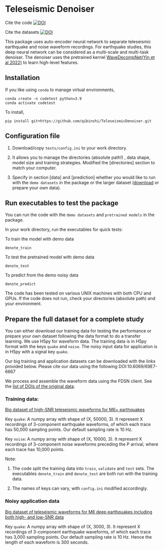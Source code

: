 # Teleseismic Denoiser
Cite the code [![DOI](https://zenodo.org/badge/496703199.svg)](https://zenodo.org/badge/latestdoi/496703199)

Cite the datasets [![DOI](https://img.shields.io/badge/DOI-10.6069%2F69E7--6667-blue)](https://doi.org/10.6069/69E7-6667)



This package uses auto-encoder neural network to separate teleseismic earthquake and noise waveform recordings.
For earthquake studies, this deep neural network can be considered as a multi-scale and multi-task denoiser.
The denoiser uses the pretrained kernel 
[WaveDecompNet(Yin et al 2022)](https://github.com/yinjiuxun/WaveDecompNet-paper/) 
to learn high-level features.



## Installation

If you like using `conda` to manage virtual environments, 
```
conda create -n codetest python=3.9
conda activate codetest
```
To install, 
```
pip install git+https://github.com/qibinshi/TeleseismicDenoiser.git
```


## Configuration file

1. Download/copy `tests/config.ini` to your work directory. 

2. It allows you to manage the directories (absolute path!) , data shape, model size and training strategies. 
Modified the [directories] section to match your computer. 

3. Specify in section [data] and [prediction] whether you would like to run with the `demo datasets` in the package or
the larger dataset ([download](#data-prep) or prepare your own data). 



## Run executables to test the package

You can run the code with the `demo datasets` and `pretrained models` in the package. 

In your work directory, run the executables for quick tests:

To train the model with demo data
```
denote_train
```
To test the pretrained model with demo data
```
denote_test
```
To predict from the demo noisy data
```
denote_predict
```
The code has been tested on various UNIX machines with both CPU and GPUs. If the code does not run, check your directories (absolute path) and your environment.


## Prepare the full dataset for a complete study <a name="data-prep"></a>
You can either download our training data for testing the performance or 
prepare your own dataset following the data format to do a transfer learning. 
We use H5py for waveform data. 
The training data is in H5py format with the keys `quake` and `noise`. 
The noisy input data for application is in H5py with a signal key `quake`.

Our big training and application datasets can be downloaded with the links provided below.
Please cite our data using the following DOI:10.6069/69E7-6667

We process and assemble the waveform data using the FDSN client. See the [list of DOIs of the original data](http://dasway.ess.washington.edu/qibins/Seismic_network_DOI_list.txt). 


### Training data:
[Big dataset of high-SNR teleseismic waveforms for M6+ earthquakes](http://dasway.ess.washington.edu/qibins/Psnr25_lp4_2000-2021.hdf5)

Key `quake`: A numpy array with shape of (X, 50000, 3). 
It represent X recordings of 3-component earthquake waveforms, 
of which each trace has 50,000 sampling points. Our default sampling rate is 10 Hz.

Key `noise`: A numpy array with shape of (X, 10000, 3). 
It represent X recordings of 3-component noise waveforms preceding the P arrival, 
where each trace has 10,000 points.

Note: 
1. The code split the training data into `train`, `validate` and `test` sets. 
The executables `denote_train` and `denote_test` are both run with the training data.

2. The names of keys can vary, with `config.ini` modified accordingly.

### Noisy application data
[Big dataset of teleseismic waveforms for M6 deep earthquakes including both high- and low-SNR data](http://dasway.ess.washington.edu/qibins/M6_deep100km_P.hdf5)


Key `quake`: A numpy array with shape of (X, 3000, 3). 
It represent X recordings of 3-component earthquake waveforms, 
of which each trace has 3,000 sampling points. Our default sampling rate is 10 Hz. 
Hence the length of each waveform is 300 seconds.
